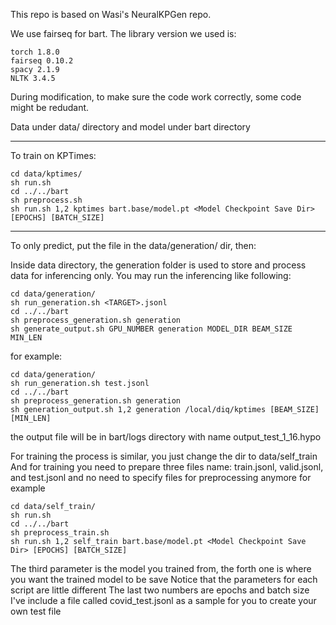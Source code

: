 This repo is based on Wasi's NeuralKPGen repo. 

We use fairseq for bart. The library version we used is:
    
    torch 1.8.0
    fairseq 0.10.2
    spacy 2.1.9
    NLTK 3.4.5

During modification, to make sure the code work correctly,
some code might be redudant.

Data under data/ directory and model under bart directory

***************************************************
To train on KPTimes:

    cd data/kptimes/
    sh run.sh
    cd ../../bart
    sh preprocess.sh
    sh run.sh 1,2 kptimes bart.base/model.pt <Model Checkpoint Save Dir> [EPOCHS] [BATCH_SIZE]

***************************************************
To only predict, put the file in the data/generation/ dir, then:

Inside data directory, the generation folder is used to store and 
process data for inferencing only. You may run the inferencing like following:

    cd data/generation/
    sh run_generation.sh <TARGET>.jsonl
    cd ../../bart
    sh preprocess_generation.sh generation
    sh generate_output.sh GPU_NUMBER generation MODEL_DIR BEAM_SIZE MIN_LEN

for example:

    cd data/generation/
    sh run_generation.sh test.jsonl
    cd ../../bart
    sh preprocess_generation.sh generation
    sh generation_output.sh 1,2 generation /local/diq/kptimes [BEAM_SIZE] [MIN_LEN]

the output file will be in bart/logs directory with name output_test_1_16.hypo

For training the process is similar, you just change the dir to data/self_train
And for training you need to prepare three files name: train.jsonl, valid.jsonl, and test.jsonl and no need to specify files for preprocessing anymore
for example

    cd data/self_train/
    sh run.sh
    cd ../../bart
    sh preprocess_train.sh
    sh run.sh 1,2 self_train bart.base/model.pt <Model Checkpoint Save Dir> [EPOCHS] [BATCH_SIZE]

The third parameter is the model you trained from, the forth one is where 
you want the trained model to be save
Notice that the parameters for each script are little different
The last two numbers are epochs and batch size
I've include a file called covid_test.jsonl as a sample for you to create your own test file

